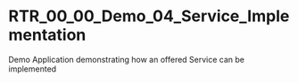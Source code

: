 # RTR_00_00_Demo_04_Service_Implementation
Demo Application demonstrating how an offered Service can be implemented
